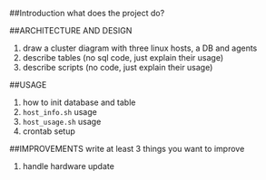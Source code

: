 

##Introduction
what does the project do? 


##ARCHITECTURE AND DESIGN
1) draw a cluster diagram with three linux hosts, a DB and agents
2) describe tables (no sql code, just explain their usage)
3) describe scripts (no code, just explain their usage)


##USAGE
1) how to init database and table
2) `host_info.sh` usage
3) `host_usage.sh` usage
4) crontab setup


##IMPROVEMENTS
write at least 3 things you want to improve
1) handle hardware update


